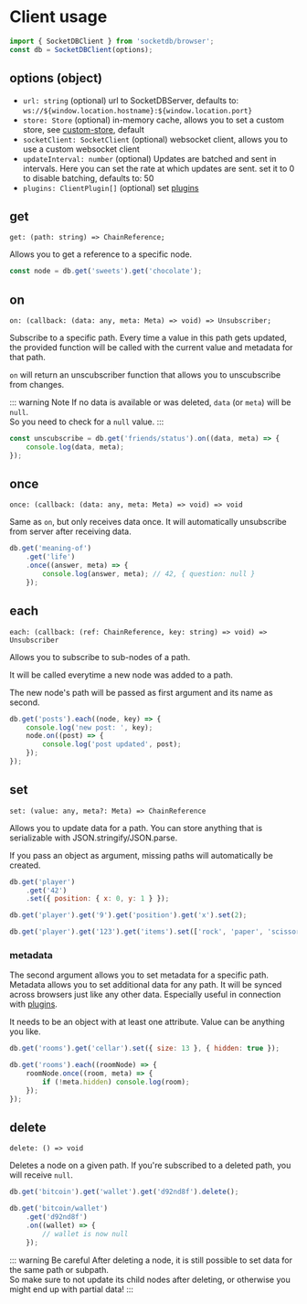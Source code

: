 # Client usage

```js
import { SocketDBClient } from 'socketdb/browser';
const db = SocketDBClient(options);
```

## options (object)

- `url: string` (optional)
  url to SocketDBServer, defaults to: `ws://${window.location.hostname}:${window.location.port}`
- `store: Store` (optional)
  in-memory cache, allows you to set a custom store, see [custom-store](custom-store), default
- `socketClient: SocketClient` (optional)
  websocket client, allows you to use a custom websocket client
- `updateInterval: number` (optional)
  Updates are batched and sent in intervals. Here you can set the rate at which updates are sent.
  set it to 0 to disable batching, defaults to: 50
- `plugins: ClientPlugin[]` (optional)
  set [plugins](plugins)

## get

`get: (path: string) => ChainReference;`

Allows you to get a reference to a specific node.

```js
const node = db.get('sweets').get('chocolate');
```

## on

`on: (callback: (data: any, meta: Meta) => void) => Unsubscriber;`

Subscribe to a specific path.
Every time a value in this path gets updated, the provided function
will be called with the current value and metadata for that path.

`on` will return an unscubscriber function that allows you to unscubscribe from changes.

::: warning Note
If no data is available or was deleted, `data` (or `meta`) will be `null`.  
So you need to check for a `null` value.
:::

```js
const unscubscribe = db.get('friends/status').on((data, meta) => {
	console.log(data, meta);
});
```

## once

`once: (callback: (data: any, meta: Meta) => void) => void`

Same as `on`, but only receives data once.
It will automatically unsubscribe from server after receiving data.

```js
db.get('meaning-of')
	.get('life')
	.once((answer, meta) => {
		console.log(answer, meta); // 42, { question: null }
	});
```

## each

`each: (callback: (ref: ChainReference, key: string) => void) => Unsubscriber`

Allows you to subscribe to sub-nodes of a path.

It will be called everytime a new node was added to a path.

The new node's path will be passed as first argument and its name as second.

```js
db.get('posts').each((node, key) => {
	console.log('new post: ', key);
	node.on((post) => {
		console.log('post updated', post);
	});
});
```

## set

`set: (value: any, meta?: Meta) => ChainReference`

Allows you to update data for a path. You can store anything that is serializable with JSON.stringify/JSON.parse.

If you pass an object as argument, missing paths will automatically be created.

```js
db.get('player')
	.get('42')
	.set({ position: { x: 0, y: 1 } });

db.get('player').get('9').get('position').get('x').set(2);

db.get('player').get('123').get('items').set(['rock', 'paper', 'scissors']);
```

### metadata

The second argument allows you to set metadata for a specific path.
Metadata allows you to set additional data for any path. It will be synced across browsers just like any other data.
Especially useful in connection with [plugins](plugins).

It needs to be an object with at least one attribute. Value can be anything you like.

```js
db.get('rooms').get('cellar').set({ size: 13 }, { hidden: true });

db.get('rooms').each((roomNode) => {
	roomNode.once((room, meta) => {
		if (!meta.hidden) console.log(room);
	});
});
```

## delete

`delete: () => void`

Deletes a node on a given path. If you're subscribed to a deleted path, you will receive `null`.

```js
db.get('bitcoin').get('wallet').get('d92nd8f').delete();

db.get('bitcoin/wallet')
	.get('d92nd8f')
	.on((wallet) => {
		// wallet is now null
	});
```

::: warning Be careful
After deleting a node, it is still possible to set data for the same path or subpath.  
So make sure to not update its child nodes after deleting, or otherwise you might end up with partial data!
:::
